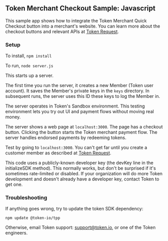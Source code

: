 ## Token Merchant Checkout Sample: Javascript

This sample app shows how to integrate the Token Merchant Quick Checkout
button into a merchant's website.
You can learn more about the checkout buttons and relevant APIs at
[Token Request](https://developer.token.io/token-request/?javascript#2-redirect-to-tokenos-to-obtain-authorization).

### Setup

To install, `npm install`

To run, `node server.js`

This starts up a server.

The first time you run the server, it creates a new Member (Token user account).
It saves the Member's private keys in the `keys` directory.
In subsequent runs, the server uses this ID these keys to log the Member in.

The server operates in Token's Sandbox environment. This testing environment
lets you try out UI and payment flows without moving real money.

The server shows a web page at `localhost:3000`. The page has a checkout button.
Clicking the button starts the Token merchant payment flow.
The server handles endorsed payments by redeeming tokens.

Test by going to `localhost:3000`.
You can't get far until you create a customer member as described at
[Token Request](https://developer.token.io/token-request/).

This code uses a publicly-known developer key (the devKey line in the
initializeSDK method). This normally works, but don't be surprised if
it's sometimes rate-limited or disabled. If your organization will do
more Token development and doesn't already have a developer key, contact
Token to get one.

### Troubleshooting

If anything goes wrong, try to update the token SDK dependency:

`npm update @token-io/tpp`

Otherwise, email Token support: support@token.io, or one of the Token engineers.
